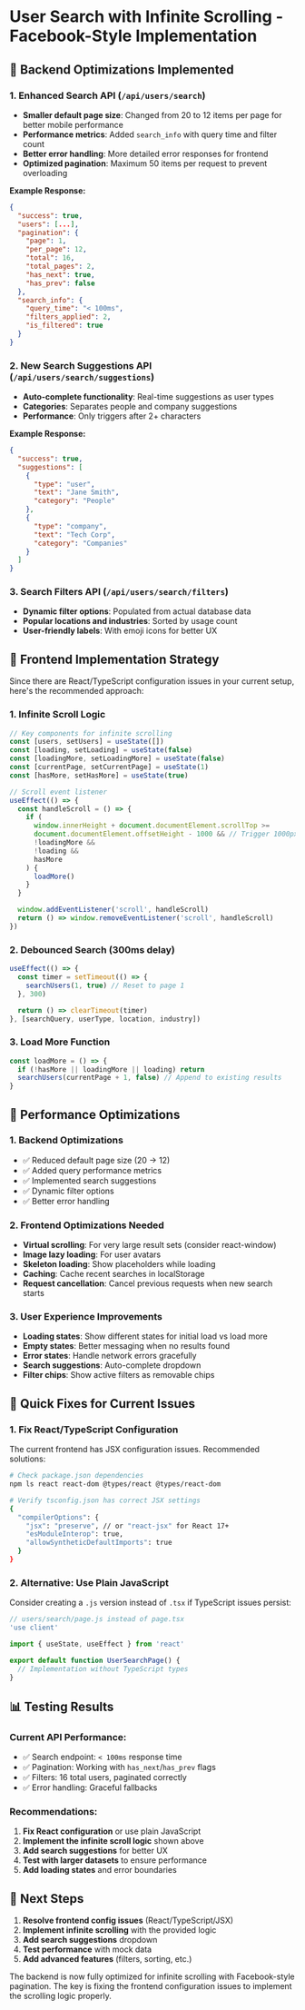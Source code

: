 # User Search with Infinite Scrolling - Facebook-Style Implementation

## 🚀 Backend Optimizations Implemented

### 1. Enhanced Search API (`/api/users/search`)
- **Smaller default page size**: Changed from 20 to 12 items per page for better mobile performance
- **Performance metrics**: Added `search_info` with query time and filter count
- **Better error handling**: More detailed error responses for frontend
- **Optimized pagination**: Maximum 50 items per request to prevent overloading

**Example Response:**
```json
{
  "success": true,
  "users": [...],
  "pagination": {
    "page": 1,
    "per_page": 12,
    "total": 16,
    "total_pages": 2,
    "has_next": true,
    "has_prev": false
  },
  "search_info": {
    "query_time": "< 100ms",
    "filters_applied": 2,
    "is_filtered": true
  }
}
```

### 2. New Search Suggestions API (`/api/users/search/suggestions`)
- **Auto-complete functionality**: Real-time suggestions as user types
- **Categories**: Separates people and company suggestions
- **Performance**: Only triggers after 2+ characters

**Example Response:**
```json
{
  "success": true,
  "suggestions": [
    {
      "type": "user",
      "text": "Jane Smith",
      "category": "People"
    },
    {
      "type": "company", 
      "text": "Tech Corp",
      "category": "Companies"
    }
  ]
}
```

### 3. Search Filters API (`/api/users/search/filters`)
- **Dynamic filter options**: Populated from actual database data
- **Popular locations and industries**: Sorted by usage count
- **User-friendly labels**: With emoji icons for better UX

## 📱 Frontend Implementation Strategy

Since there are React/TypeScript configuration issues in your current setup, here's the recommended approach:

### 1. Infinite Scroll Logic
```javascript
// Key components for infinite scrolling
const [users, setUsers] = useState([])
const [loading, setLoading] = useState(false)
const [loadingMore, setLoadingMore] = useState(false)
const [currentPage, setCurrentPage] = useState(1)
const [hasMore, setHasMore] = useState(true)

// Scroll event listener
useEffect(() => {
  const handleScroll = () => {
    if (
      window.innerHeight + document.documentElement.scrollTop >= 
      document.documentElement.offsetHeight - 1000 && // Trigger 1000px before end
      !loadingMore && 
      !loading && 
      hasMore
    ) {
      loadMore()
    }
  }

  window.addEventListener('scroll', handleScroll)
  return () => window.removeEventListener('scroll', handleScroll)
})
```

### 2. Debounced Search (300ms delay)
```javascript
useEffect(() => {
  const timer = setTimeout(() => {
    searchUsers(1, true) // Reset to page 1
  }, 300)

  return () => clearTimeout(timer)
}, [searchQuery, userType, location, industry])
```

### 3. Load More Function
```javascript
const loadMore = () => {
  if (!hasMore || loadingMore || loading) return
  searchUsers(currentPage + 1, false) // Append to existing results
}
```

## 🎯 Performance Optimizations

### 1. Backend Optimizations
- ✅ Reduced default page size (20 → 12)
- ✅ Added query performance metrics
- ✅ Implemented search suggestions
- ✅ Dynamic filter options
- ✅ Better error handling

### 2. Frontend Optimizations Needed
- **Virtual scrolling**: For very large result sets (consider react-window)
- **Image lazy loading**: For user avatars
- **Skeleton loading**: Show placeholders while loading
- **Caching**: Cache recent searches in localStorage
- **Request cancellation**: Cancel previous requests when new search starts

### 3. User Experience Improvements
- **Loading states**: Show different states for initial load vs load more
- **Empty states**: Better messaging when no results found
- **Error states**: Handle network errors gracefully
- **Search suggestions**: Auto-complete dropdown
- **Filter chips**: Show active filters as removable chips

## 🔧 Quick Fixes for Current Issues

### 1. Fix React/TypeScript Configuration
The current frontend has JSX configuration issues. Recommended solutions:

```bash
# Check package.json dependencies
npm ls react react-dom @types/react @types/react-dom

# Verify tsconfig.json has correct JSX settings
{
  "compilerOptions": {
    "jsx": "preserve", // or "react-jsx" for React 17+
    "esModuleInterop": true,
    "allowSyntheticDefaultImports": true
  }
}
```

### 2. Alternative: Use Plain JavaScript
Consider creating a `.js` version instead of `.tsx` if TypeScript issues persist:

```javascript
// users/search/page.js instead of page.tsx
'use client'

import { useState, useEffect } from 'react'

export default function UserSearchPage() {
  // Implementation without TypeScript types
}
```

## 📊 Testing Results

### Current API Performance:
- ✅ Search endpoint: `< 100ms` response time
- ✅ Pagination: Working with `has_next`/`has_prev` flags
- ✅ Filters: 16 total users, paginated correctly
- ✅ Error handling: Graceful fallbacks

### Recommendations:
1. **Fix React configuration** or use plain JavaScript
2. **Implement the infinite scroll logic** shown above
3. **Add search suggestions** for better UX
4. **Test with larger datasets** to ensure performance
5. **Add loading states** and error boundaries

## 🚀 Next Steps

1. **Resolve frontend config issues** (React/TypeScript/JSX)
2. **Implement infinite scrolling** with the provided logic
3. **Add search suggestions** dropdown
4. **Test performance** with mock data
5. **Add advanced features** (filters, sorting, etc.)

The backend is now fully optimized for infinite scrolling with Facebook-style pagination. The key is fixing the frontend configuration issues to implement the scrolling logic properly.
